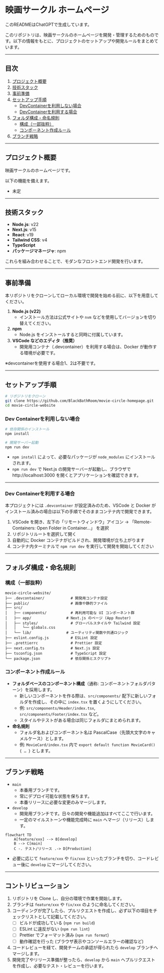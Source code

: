 # 映画サークル ホームページ

このREADMEはChatGPTで生成しています。

このリポジトリは、映画サークルのホームページを開発・管理するためのものです。以下の情報をもとに、プロジェクトのセットアップや開発ルールをまとめています。

---

## 目次

1. [プロジェクト概要](#プロジェクト概要)
2. [技術スタック](#技術スタック)
3. [事前準備](#事前準備)
4. [セットアップ手順](#セットアップ手順)
   - [DevContainerを利用しない場合](#DevContainerを利用しない場合)
   - [DevContainerを利用する場合](#DevContainerを利用する場合)
5. [フォルダ構成・命名規則](#フォルダ構成命名規則)
   - [構成（一部抜粋）](#構成（一部抜粋）)
   - [コンポーネント作成ルール](#コンポーネント作成ルール)
6. [ブランチ戦略](#ブランチ戦略)

---

## プロジェクト概要

映画サークルのホームページです。

以下の機能を備えます。

- 未定

---

## 技術スタック

- **Node.js**: v22
- **Next.js**: v15
- **React**: v19
- **Tailwind CSS**: v4
- **TypeScript**
- **パッケージマネージャ**: npm

これらを組み合わせることで、モダンなフロントエンド開発を行います。

---

## 事前準備

本リポジトリをクローンしてローカル環境で開発を始める前に、以下を用意してください。

1. **Node.js (v22)**
   - インストール方法は公式サイトや `nvm` などを使用してバージョンを切り替えてください。
2. **npm**
   - Node.js をインストールすると同時に付属しています。
3. **VSCode などのエディタ（推奨）**
   - 開発用コンテナ（.devcontainer）を利用する場合は、Docker が動作する環境が必要です。

※devcontainerを使用する場合1、2は不要です。

---

## セットアップ手順

```bash
# リポジトリをクローン
git clone https://github.com/BlackBathRoom/movie-circle-homepage.git
cd movie-circle-website
```

### Dev Containerを利用しない場合

```bash
# 依存関係のインストール
npm install

# 開発サーバー起動
npm run dev
```

- `npm install` によって、必要なパッケージが `node_modules` にインストールされます。
- `npm run dev` で Next.js の開発サーバーが起動し、ブラウザで http://localhost:3000 を開くとアプリケーションを確認できます。

---

### Dev Containerを利用する場合

本プロジェクトには `.devcontainer` が設定済みのため、VSCode と Docker がインストール済みの場合は以下の手順でそのままコンテナ内で開発できます。

1. VSCode を開き、左下の「リモートウィンドウ」アイコン → 「Remote-Containers: Open Folder in Container...」 を選択
2. リポジトリルートを選択して開く
3. 自動的に Docker コンテナがビルドされ、開発環境が立ち上がります
4. コンテナ内ターミナルで `npm run dev` を実行して開発を開始してください

---

## フォルダ構成・命名規則

### 構成（一部抜粋）

```
movie-circle-website/
├── .devcontainer/            # 開発用コンテナ設定
├── public/                   # 画像や静的ファイル
├── src/
│   ├── components/           # 再利用可能な UI コンポーネント群
│   ├── app/                # Next.js のページ (App Router)
│   ├── styles/               # グローバルスタイルや Tailwind 設定
│   │   └── globals.css
│   └── lib/                # ユーティリティ関数や共通ロジック
├── eslint.config.js          # ESLint 設定
├── .prettierrc               # Prettier 設定
├── next.config.ts            # Next.js 設定
├── tsconfig.json             # TypeScript 設定
└── package.json              # 依存関係とスクリプト
```

### コンポーネント作成ルール

- **フォルダベースのコンポーネント構成**（通称: コンポーネントフォルダパターン）を採用します。
  - 新しいコンポーネントを作る際は、`src/components/` 配下に新しいフォルダを作成し、その中に `index.tsx` を置くようにしてください。
  - 例: `src/components/Header/index.tsx`, `src/components/Footer/index.tsx` など。
  - スタイルやテストがある場合は同じフォルダにまとめられます。
- **命名規則**
  - フォルダ名およびコンポーネント名は PascalCase（先頭大文字のキャメルケース）とします。
  - 例: `MovieCard/index.tsx` 内で `export default function MovieCard() { … }` とします。

---

## ブランチ戦略

- `main`
  - 本番用ブランチです。
  - 常にデプロイ可能な状態を保ちます。
  - 本番リリースに必要な変更のみマージします。
- `develop`
  - 開発用ブランチです。日々の開発や機能追加はすべてここで行います。
  - 一定のマイルストーンや機能完成時に `main` へマージ（リリース）します。

```mermaid
flowchart TD
    A[feature/xxx] --> B[develop]
    B --> C[main]
    C -. テスト/リリース .-> D[Production]
```

- 必要に応じて `feature/xxx` や `fix/xxx` といったブランチを切り、コードレビュー後に `develop` にマージしてください。

---

## コントリビューション

1. リポジトリを Clone し、自分の環境で作業を開始します。
2. ブランチは `feature/xxx` や `fix/xxx` のように命名してください。
3. コーディングが完了したら、プルリクエストを作成し、必ず以下の項目をチェックリストとして記載してください。
   - [ ] ビルドが成功している (`npm run build`)
   - [ ] ESLint に違反がない (`npm run lint`)
   - [ ] Prettier でフォーマット済み (`npm run format`)
   - [ ] 動作確認を行った (ブラウザ表示やコンソールエラーの確認など)
4. コードレビューを経て、開発チームの承認が得られたら `develop` ブランチへマージします。
5. 開発完了やリリース準備が整ったら、`develop` から `main` へプルリクエストを作成し、必要なテスト・レビューを行います。
